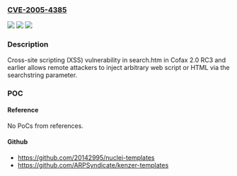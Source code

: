 ### [CVE-2005-4385](https://cve.mitre.org/cgi-bin/cvename.cgi?name=CVE-2005-4385)
![](https://img.shields.io/static/v1?label=Product&message=n%2Fa&color=blue)
![](https://img.shields.io/static/v1?label=Version&message=n%2Fa&color=blue)
![](https://img.shields.io/static/v1?label=Vulnerability&message=n%2Fa&color=brighgreen)

### Description

Cross-site scripting (XSS) vulnerability in search.htm in Cofax 2.0 RC3 and earlier allows remote attackers to inject arbitrary web script or HTML via the searchstring parameter.

### POC

#### Reference
No PoCs from references.

#### Github
- https://github.com/20142995/nuclei-templates
- https://github.com/ARPSyndicate/kenzer-templates

